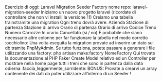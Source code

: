 Esercizio di oggi: Laravel Migration Seeder Factory
nome repo: laravel-migration-seeder
Iniziamo un nuovo progetto laravel (ricordate di controllare che non vi installi la versione 11)
Creiamo una tabella trainstramite una migration
Ogni treno dovrà avere:
Azienda
Stazione di partenza
Stazione di arrivo
Orario di partenza
Orario di arrivo
Codice Treno
Numero Carrozze
In orario
Cancellato (si / no)
È probabile che siano necessarie altre colonne per far funzionare la tabella nel modo corretto :occhiolino:
Una volta eseguita la migration provate ad inserire un dato sul db tramite PhpMyAdmin.
Se tutto funziona, potete passare a generare i file utilizzando una factory:
php artisan make:factory NomeFactory
Qui trovate la documentazione al PHP Faker
Create Model relativo ed un Controller per mostrare nella home page tutti i treni che sono in partenza dalla data odierna  :faccia_leggermente_sorridente:
BONUS:
Provate a crearvi un array contenente dei dati da poter utilizzare all'interno di un Seeder !